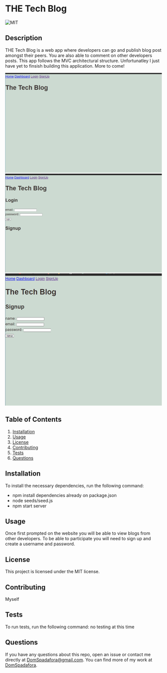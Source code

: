 # THE Tech Blog

  ![MIT](https://img.shields.io/badge/license-MIT-green)

  ## Description
  THE Tech Blog is a web app where developers can go and publish blog post amongst their peers. You are also able to comment on other developers posts. This app follows the MVC architectural structure. Unfortunatley I just have yet to finsish building this application. More to come! 

![](./public/assets/techblog1.PNG)
![](./public/assets/techblog2.PNG)
![](./public/assets/techblog3.PNG)


  ## Table of Contents
  1. [Installation](#installation)
  2. [Usage](#usage)
  3. [License](#license)
  4. [Contributing](#contributing)
  5. [Tests](#tests)
  6. [Questions](#questions)

  ## Installation
  To install the necessary dependencies, run the following command:
  - npm install dependencies already on package.json
  - node seeds/seed.js
  - npm start server

  ## Usage
  Once first prompted on the website you will be able to view blogs from other developers. To be able to participate you will need to sign up and create a username and password.

  ## License 
  This project is licensed under the MIT license.

  ## Contributing
  Myself

  ## Tests
  To run tests, run the following command:
  no testing at this time
  
  ## Questions
  If you have any questions about this repo, open an issue or contact me directly at [DomSpadafora@gmail.com](mailto:DomSpadafora@gmail.com).
  You can find more of my work at [DomSpadafora](https://www.github.com/DomSpadafora).

